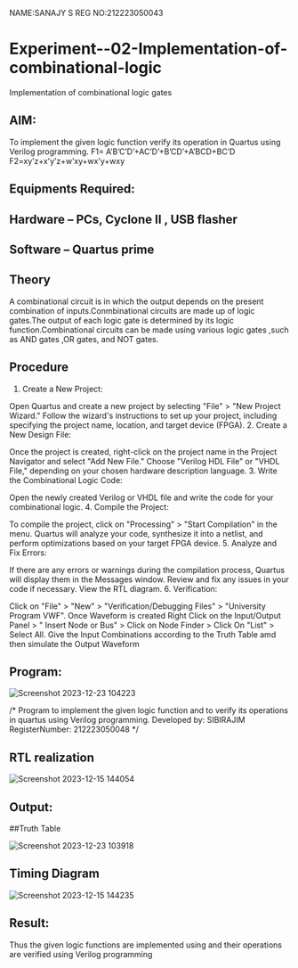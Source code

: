 NAME:SANAJY S
REG NO:212223050043
# Experiment--02-Implementation-of-combinational-logic
Implementation of combinational logic gates
 
## AIM:
To implement the given logic function verify its operation in Quartus using Verilog programming.
 F1= A’B’C’D’+AC’D’+B’CD’+A’BCD+BC’D
F2=xy’z+x’y’z+w’xy+wx’y+wxy
 
 
 
## Equipments Required:
## Hardware – PCs, Cyclone II , USB flasher
## Software – Quartus prime


## Theory
 A combinational circuit is in which the output depends on the present combination of inputs.Conmbinational circuits are made up of logic gates.The output of each logic gate is determined by its logic function.Combinational circuits can be made using various logic gates ,such as AND gates ,OR gates, and NOT gates.

## Procedure

1. Create a New Project:

Open Quartus and create a new project by selecting "File" > "New Project Wizard."
Follow the wizard's instructions to set up your project, including specifying the project name, location, and target device (FPGA).
2. Create a New Design File:

Once the project is created, right-click on the project name in the Project Navigator and select "Add New File."
Choose "Verilog HDL File" or "VHDL File," depending on your chosen hardware description language.
3. Write the Combinational Logic Code:

Open the newly created Verilog or VHDL file and write the code for your combinational logic.
4. Compile the Project:

To compile the project, click on "Processing" > "Start Compilation" in the menu.
Quartus will analyze your code, synthesize it into a netlist, and perform optimizations based on your target FPGA device.
5. Analyze and Fix Errors:

If there are any errors or warnings during the compilation process, Quartus will display them in the Messages window.
Review and fix any issues in your code if necessary.
View the RTL diagram.
6. Verification:

Click on "File" > "New" > "Verification/Debugging Files" > "University Program VWF".
Once Waveform is created Right Click on the Input/Output Panel > " Insert Node or Bus" > Click on Node Finder > Click On "List" > Select All.
Give the Input Combinations according to the Truth Table amd then simulate the Output Waveform



## Program:

![Screenshot 2023-12-23 104223](https://github.com/SIBIRAJIM/Experiment--02-Implementation-of-combinational-logic-/assets/154588445/1f58c984-57ae-40b8-8a30-dfba10ee6e72)



/*
Program to implement the given logic function and to verify its operations in quartus using Verilog programming.
Developed by: SIBIRAJIM
RegisterNumber: 212223050048
*/

## RTL realization

![Screenshot 2023-12-15 144054](https://github.com/SIBIRAJIM/Experiment--02-Implementation-of-combinational-logic-/assets/154588445/33eb3ad9-fde7-4fcb-a681-81b070c22e8f)


## Output:
##Truth Table 

![Screenshot 2023-12-23 103918](https://github.com/SIBIRAJIM/Experiment--02-Implementation-of-combinational-logic-/assets/154588445/b8f0b1d5-1658-4db9-9368-bf768a6c4d04)

## Timing Diagram

![Screenshot 2023-12-15 144235](https://github.com/SIBIRAJIM/Experiment--02-Implementation-of-combinational-logic-/assets/154588445/bd83da56-cb82-45d6-97ad-39a4fc27957f)

 


## Result:
Thus the given logic functions are implemented using  and their operations are verified using Verilog programming
